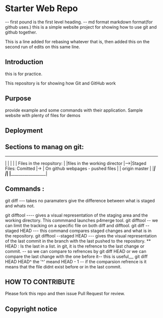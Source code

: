 # Starter Web Repo
-- first pound is the first level heading.
-- md format markdown format(for github uses.)
this is a simple website project for showing how to use git and github together.

This is a line added for rebasing whatever that is, then added this on the second run of edits on this same line.


## Introduction
this is for practice.

This repository is for showing how Git and GitHub work

## Purpose
provide example and some commands with their application.
Sample website with plenty of files for demos

## Deployment


## Sections to manag on git:
_______________________________    ________________________     ___________________________________
|                              |   |                       |   | Files in the reopsitory:          |
|files in the working director |-->|Staged Files: Comitted |-> | On github webpages - pushed files |
|   origin master              |   |_______________________|   |___________________________________|
|______________________________|

## Commands : 
git diff
--- takes no paramaters give the difference between what is staged and whats not.

git difftool
---- gives a visual representation of the staging area and the working directory. This commmand launches p4merge tool.
git difftool -- <Name of the file>
we can limit the tracking on a specific file on both diff and difftool.
git diff --staged HEAD
--- this command compares staged changes and what is in the repository.
git difftool --staged HEAD
--- gives the visual representation of the last commit in the branch with the last pushed to the repository.
** HEAD : Is the last in a list. in git, it is the refrence to the last change or commit.
-- so we can compare to refrences by git diff HEAD <ref>
or we can compare the last change with the one before it-- this is useful,,,,
git diff HEAD HEAD^
the '^' meand HEAD - 1
-- if the comparsion refrence is <null> it means that the file didnt exist before or in the last commit.



## HOW TO CONTRIBUTE
Please fork this repo and then issue Pull Request for review.


## Copyright notice



